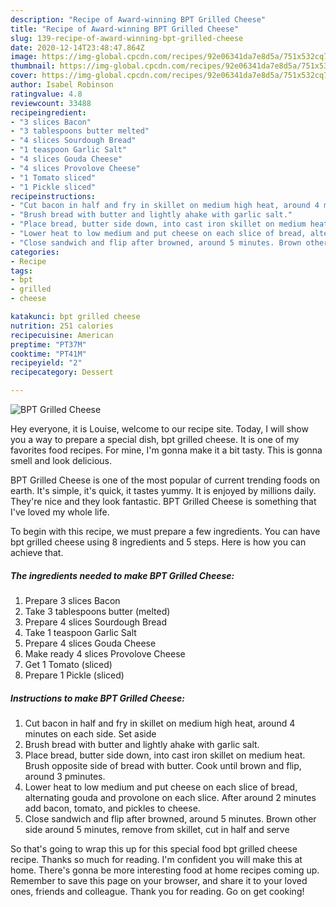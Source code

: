 ```yaml
---
description: "Recipe of Award-winning BPT Grilled Cheese"
title: "Recipe of Award-winning BPT Grilled Cheese"
slug: 139-recipe-of-award-winning-bpt-grilled-cheese
date: 2020-12-14T23:48:47.864Z
image: https://img-global.cpcdn.com/recipes/92e06341da7e8d5a/751x532cq70/bpt-grilled-cheese-recipe-main-photo.jpg
thumbnail: https://img-global.cpcdn.com/recipes/92e06341da7e8d5a/751x532cq70/bpt-grilled-cheese-recipe-main-photo.jpg
cover: https://img-global.cpcdn.com/recipes/92e06341da7e8d5a/751x532cq70/bpt-grilled-cheese-recipe-main-photo.jpg
author: Isabel Robinson
ratingvalue: 4.8
reviewcount: 33488
recipeingredient:
- "3 slices Bacon"
- "3 tablespoons butter melted"
- "4 slices Sourdough Bread"
- "1 teaspoon Garlic Salt"
- "4 slices Gouda Cheese"
- "4 slices Provolove Cheese"
- "1 Tomato sliced"
- "1 Pickle sliced"
recipeinstructions:
- "Cut bacon in half and fry in skillet on medium high heat, around 4 minutes on each side. Set aside"
- "Brush bread with butter and lightly ahake with garlic salt."
- "Place bread, butter side down, into cast iron skillet on medium heat. Brush opposite side of bread with butter. Cook until brown and flip, around 3 pminutes."
- "Lower heat to low medium and put cheese on each slice of bread, alternating gouda and provolone on each slice. After around 2 minutes add bacon, tomato, and pickles to cheese."
- "Close sandwich and flip after browned, around 5 minutes. Brown other side around 5 minutes, remove from skillet, cut in half and serve"
categories:
- Recipe
tags:
- bpt
- grilled
- cheese

katakunci: bpt grilled cheese 
nutrition: 251 calories
recipecuisine: American
preptime: "PT37M"
cooktime: "PT41M"
recipeyield: "2"
recipecategory: Dessert

---
```



![BPT Grilled Cheese](https://img-global.cpcdn.com/recipes/92e06341da7e8d5a/751x532cq70/bpt-grilled-cheese-recipe-main-photo.jpg)

Hey everyone, it is Louise, welcome to our recipe site. Today, I will show you a way to prepare a special dish, bpt grilled cheese. It is one of my favorites food recipes. For mine, I'm gonna make it a bit tasty. This is gonna smell and look delicious.

BPT Grilled Cheese is one of the most popular of current trending foods on earth. It's simple, it's quick, it tastes yummy. It is enjoyed by millions daily. They're nice and they look fantastic. BPT Grilled Cheese is something that I've loved my whole life.




To begin with this recipe, we must prepare a few ingredients. You can have bpt grilled cheese using 8 ingredients and 5 steps. Here is how you can achieve that.

<!--inarticleads1-->

##### The ingredients needed to make BPT Grilled Cheese:

1. Prepare 3 slices Bacon
1. Take 3 tablespoons butter (melted)
1. Prepare 4 slices Sourdough Bread
1. Take 1 teaspoon Garlic Salt
1. Prepare 4 slices Gouda Cheese
1. Make ready 4 slices Provolove Cheese
1. Get 1 Tomato (sliced)
1. Prepare 1 Pickle (sliced)




<!--inarticleads2-->

##### Instructions to make BPT Grilled Cheese:

1. Cut bacon in half and fry in skillet on medium high heat, around 4 minutes on each side. Set aside
1. Brush bread with butter and lightly ahake with garlic salt.
1. Place bread, butter side down, into cast iron skillet on medium heat. Brush opposite side of bread with butter. Cook until brown and flip, around 3 pminutes.
1. Lower heat to low medium and put cheese on each slice of bread, alternating gouda and provolone on each slice. After around 2 minutes add bacon, tomato, and pickles to cheese.
1. Close sandwich and flip after browned, around 5 minutes. Brown other side around 5 minutes, remove from skillet, cut in half and serve




So that's going to wrap this up for this special food bpt grilled cheese recipe. Thanks so much for reading. I'm confident you will make this at home. There's gonna be more interesting food at home recipes coming up. Remember to save this page on your browser, and share it to your loved ones, friends and colleague. Thank you for reading. Go on get cooking!
